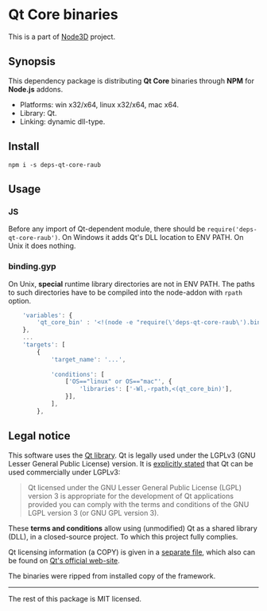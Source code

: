 # Qt Core binaries

This is a part of [Node3D](https://github.com/node-3d) project.


## Synopsis

This dependency package is distributing **Qt Core**
binaries through **NPM** for **Node.js** addons.

* Platforms: win x32/x64, linux x32/x64, mac x64.
* Library: Qt.
* Linking: dynamic dll-type.


## Install

`npm i -s deps-qt-core-raub`


## Usage


### JS

Before any import of Qt-dependent module, there should be `require('deps-qt-core-raub')`.
On Windows it adds Qt's DLL location to ENV PATH. On Unix it does nothing.


### binding.gyp

On Unix, **special** runtime library directories are not in ENV PATH. The paths
to such directories have to be compiled into the node-addon with `rpath` option.

```javascript
	'variables': {
		'qt_core_bin' : '<!(node -e "require(\'deps-qt-core-raub\').bin()")',
	},
	...
	'targets': [
		{
			'target_name': '...',
			
			'conditions': [
				['OS=="linux" or OS=="mac"', {
					'libraries': ['-Wl,-rpath,<(qt_core_bin)'],
				}],
			],
		},
```


## Legal notice

This software uses the [Qt library](https://www.qt.io/).
Qt is legally used under the LGPLv3 (GNU Lesser General Public License) version.
It is [explicitly stated](https://doc.qt.io/qt-5.10/licensing.html) that Qt can be used commercially under LGPLv3:

> Qt licensed under the GNU Lesser General Public License (LGPL) version 3 is
appropriate for the development of Qt applications provided you can comply
with the terms and conditions of the GNU LGPL version 3 (or GNU GPL version 3).

These **terms and conditions** allow using (unmodified) Qt as a shared library (DLL), in a closed-source project.
To which this project fully complies.

Qt licensing information (a COPY) is given in a [separate file](/QT_LGPL),
which also can be found on
[Qt's official web-site](http://doc.qt.io/qt-5/lgpl.html).

The binaries were ripped from installed copy of the framework.

---

The rest of this package is MIT licensed.
